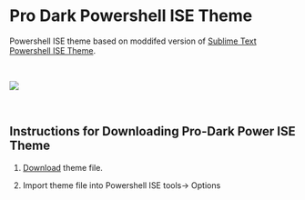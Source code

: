 # Pro Dark Powershell ISE Theme

Powershell ISE theme based on moddifed version of [Sublime Text Powershell ISE Theme](https://github.com/marzme/PowerShell_ISE_Themes/tree/master/Sublime_Text_2). 

&nbsp;


<img src="https://i.imgur.com/RdI8UOR.png">

&nbsp;

## Instructions for Downloading Pro-Dark Power ISE Theme

1) <a href="https://github.com/samersultan/Pro-Dark-Powershell-ISE-Theme/blob/master/Pro-Dark.StorableColorTheme.ps1xml">Download</a> theme file. 

2) Import theme file into Powershell ISE tools-> Options 

&nbsp;

